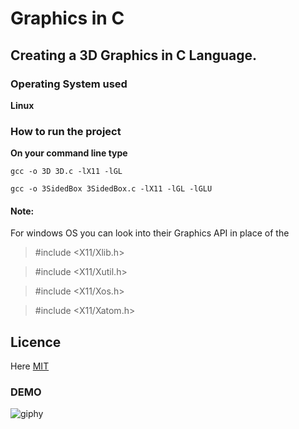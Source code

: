 # Graphics in C

## Creating a 3D Graphics in C Language.

### Operating System used
**Linux**

### How to run the project
**On your command line type**

```gcc -o 3D 3D.c -lX11 -lGL ```

```gcc -o 3SidedBox 3SidedBox.c -lX11 -lGL -lGLU ```

#### Note:
For windows OS you can look into their Graphics API in place of the 
> #include <X11/Xlib.h>

> #include <X11/Xutil.h>

> #include <X11/Xos.h>

> #include <X11/Xatom.h>


## Licence
Here [MIT](https://github.com/Madonahs/3D-cube/blob/master/LICENSE.md)

### DEMO

![giphy](https://user-images.githubusercontent.com/11560987/52282776-c610da00-2926-11e9-8c0f-0755b3f621ba.gif)

